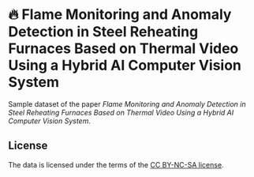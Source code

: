 # 🔥 Flame Monitoring and Anomaly Detection in Steel Reheating Furnaces Based on Thermal Video Using a Hybrid AI Computer Vision System

Sample dataset of the paper *Flame Monitoring and Anomaly Detection in Steel Reheating Furnaces Based on Thermal Video Using a Hybrid AI Computer Vision System*.

## License
The data is licensed under the terms of the [CC BY-NC-SA license](LICENSE_DATA).
